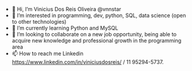 - 👋 Hi, I’m Vinicius Dos Reis Oliveira @vnnstar
- 👀 I’m interested in programming, dev, python, SQL, data science (open to other technologies)
- 🌱 I’m currently learning Python and MySQL 
- 💞️ I’m looking to collaborate on a new job opportunity, being able to acquire new knowledge and professional growth in the programming area
- 📫 How to reach me Linkedin https://www.linkedin.com/in/viniciusdosreis/ / 11 95294-5737.

<!---
vnnstar/vnnstar is a ✨ special ✨ repository because its `README.md` (this file) appears on your GitHub profile.
You can click the Preview link to take a look at your changes.
--->
